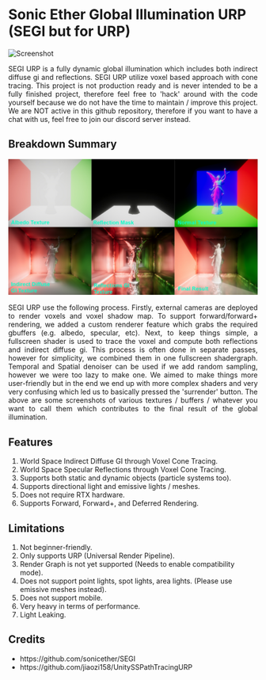 # Sonic Ether Global Illumination URP (SEGI but for URP)
![Screenshot](Thumbnail.gif)

<div align="justify">SEGI URP is a fully dynamic global illumination which includes both indirect diffuse gi and reflections. SEGI URP utilize voxel based approach with cone tracing. This project is not production ready and is never intended to be a fully finished project, therefore feel free to 'hack' around with the code yourself because we do not have the time to maintain / improve this project. We are NOT active in this github repository, therefore if you want to have a chat with us, feel free to join our discord server instead.</div>

<h2>Breakdown Summary</h2>

![Screenshot](voxel-gi-process.jpg)
<div align="justify">SEGI URP use the following process. Firstly, external cameras are deployed to render voxels and voxel shadow map. To support forward/forward+ rendering, we added a custom renderer feature which grabs the required gbuffers (e.g. albedo, specular, etc). Next, to keep things simple, a fullscreen shader is used to trace the voxel and compute both reflections and indirect diffuse gi. This process is often done in separate passes, however for simplicity, we combined them in one fullscreen shadergraph. Temporal and Spatial denoiser can be used if we add random sampling, however we were too lazy to make one. We aimed to make things more user-friendly but in the end we end up with more complex shaders and very very confusing which led us to basically pressed the 'surrender' button. The above are some screenshots of various textures / buffers / whatever you want to call them which contributes to the final result of the global illumination.</div>

<h2>Features</h2>
<ol>
  <li>World Space Indirect Diffuse GI through Voxel Cone Tracing.</li>
  <li>World Space Specular Reflections through Voxel Cone Tracing.</li>
  <li>Supports both static and dynamic objects (particle systems too).</li>
  <li>Supports directional light and emissive lights / meshes.</li>
  <li>Does not require RTX hardware.</li>
  <li>Supports Forward, Forward+, and Deferred Rendering.</li>
</ol>

<h2>Limitations</h2>
<ol>
  <li>Not beginner-friendly.</li>
  <li>Only supports URP (Universal Render Pipeline).</li>
  <li>Render Graph is not yet supported (Needs to enable compatibility mode).</li>
  <li>Does not support point lights, spot lights, area lights. (Please use emissive meshes instead).</li>
  <li>Does not support mobile.</li>
  <li>Very heavy in terms of performance.</li>
  <li>Light Leaking.</li>
</ol>

<h2>Credits</h2>
<ul>
  <li>https://github.com/sonicether/SEGI</li>
  <li>https://github.com/jiaozi158/UnitySSPathTracingURP</li>
</ul>

